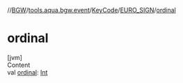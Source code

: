 //[BGW](../../../../index.md)/[tools.aqua.bgw.event](../../index.md)/[KeyCode](../index.md)/[EURO_SIGN](index.md)/[ordinal](ordinal.md)



# ordinal  
[jvm]  
Content  
val [ordinal](ordinal.md): [Int](https://kotlinlang.org/api/latest/jvm/stdlib/kotlin/-int/index.html)  



